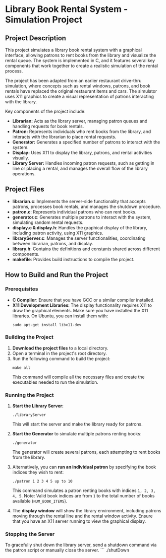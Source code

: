
# Library Book Rental System - Simulation Project

## Project Description
This project simulates a library book rental system with a graphical interface, allowing patrons to rent books from the library and visualize the rental queue. The system is implemented in C, and it features several key components that work together to create a realistic simulation of the rental process.

The project has been adapted from an earlier restaurant drive-thru simulation, where concepts such as rental windows, patrons, and book rentals have replaced the original restaurant items and cars. The simulator uses X11 graphics to create a visual representation of patrons interacting with the library.

Key components of the project include:
- **Librarian:** Acts as the library server, managing patron queues and handling requests for book rentals.
- **Patron:** Represents individuals who rent books from the library, and interacts with the librarian to place rental requests.
- **Generator:** Generates a specified number of patrons to interact with the system.
- **Display:** Uses X11 to display the library, patrons, and rental activities visually.
- **Library Server:** Handles incoming patron requests, such as getting in line or placing a rental, and manages the overall flow of the library operations.

## Project Files
- **librarian.c**: Implements the server-side functionality that accepts patrons, processes book rentals, and manages the shutdown procedure.
- **patron.c**: Represents individual patrons who can rent books.
- **generator.c**: Generates multiple patrons to interact with the system, simulating random rental requests.
- **display.c & display.h**: Handles the graphical display of the library, including patron activity, using X11 graphics.
- **libraryServer.c**: Manages the server functionalities, coordinating between librarian, patrons, and display.
- **library.h**: Contains the definitions and constants shared across different components.
- **makefile**: Provides build instructions to compile the project.

## How to Build and Run the Project

### Prerequisites
- **C Compiler**: Ensure that you have GCC or a similar compiler installed.
- **X11 Development Libraries**: The display functionality requires X11 to draw the graphical elements. Make sure you have installed the X11 libraries. On Ubuntu, you can install them with:
  ```
  sudo apt-get install libx11-dev
  ```

### Building the Project
1. **Download the project files** to a local directory.
2. Open a terminal in the project's root directory.
3. Run the following command to build the project:
   ```
   make all
   ```
   This command will compile all the necessary files and create the executables needed to run the simulation.

### Running the Project
1. **Start the Library Server**:
   ```
   ./libraryServer
   ```
   This will start the server and make the library ready for patrons.

2. **Start the Generator** to simulate multiple patrons renting books:
   ```
   ./generator
   ```
   The generator will create several patrons, each attempting to rent books from the library.

3. Alternatively, you can **run an individual patron** by specifying the book indices they wish to rent:
   ```
   ./patron 1 2 3 4 5 up to 10
   ```
   This command simulates a patron renting books with indices `1, 2, 3, 4, 5`. Note: Valid book indices are from `1` to the total number of books available (`NUM_BOOK_ITEMS`).

4. The **display window** will show the library environment, including patrons moving through the rental line and the rental window activity. Ensure that you have an X11 server running to view the graphical display.

### Stopping the Server
To gracefully shut down the library server, send a shutdown command via the patron script or manually close the server.
    ```
   ./shutDown
   ```

